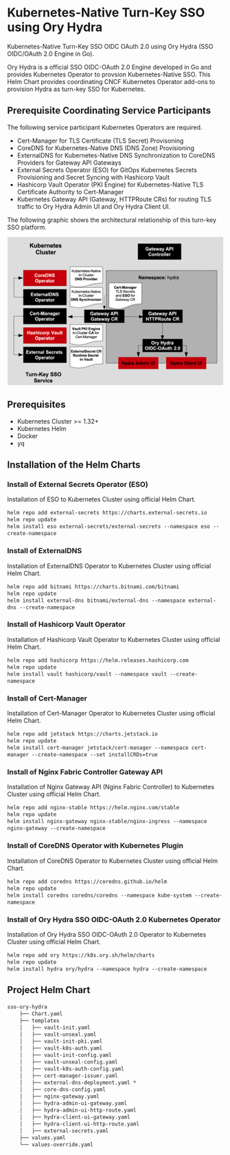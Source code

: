 # Kubernetes-Native Turn-Key SSO using Ory Hydra
Kubernetes-Native Turn-Key SSO OIDC OAuth 2.0 using Ory Hydra (SSO OIDC/OAuth 2.0 Engine in Go).


Ory Hydra is a official SSO OIDC-OAuth 2.0 Engine developed in Go and provides Kubernetes Operator to provsion
Kubernetes-Native SSO. This Helm Chart provides coordinating CNCF Kubernetes Operator add-ons to provision Hydra as turn-key SSO for Kubernetes.

## Prerequisite Coordinating Service Participants

The following service participant Kubernetes Operators are required.

- Cert-Manager for TLS Certificate (TLS Secret) Provisoning
- CoreDNS for Kubernetes-Native DNS (DNS Zone) Provisioning
- ExternalDNS for Kubernetes-Native DNS Synchronization to CoreDNS Providers for Gateway API Gateways
- External Secrets Operator (ESO) for GitOps Kubernetes Secrets Provisioning and Secret Syncing with Hashicorp Vault
- Hashicorp Vault Operator (PKI Engine) for Kubernetes-Native TLS Certificate Authority to Cert-Manager
- Kubernetes Gateway API (Gateway, HTTPRoute CRs) for routing TLS traffic to Ory Hydra Admin UI and Ory Hydra Client UI.

The following graphic shows the architectural relationship of this turn-key SSO platform.

![ory-hydra-turn-key-k8s-architecture](docs/hydra-sso.png)



## Prerequisites

- Kubernetes Cluster >= 1.32+
- Kubernetes Helm
- Docker
- yq


## Installation of the Helm Charts

### Install of External Secrets Operator (ESO)

Installation of ESO to Kubernetes Cluster using official Helm Chart.

```shell
helm repo add external-secrets https://charts.external-secrets.io
helm repo update
helm install eso external-secrets/external-secrets --namespace eso --create-namespace
```

### Install of ExternalDNS

Installation of ExternalDNS Operator to Kubernetes Cluster using official Helm Chart.

```shell
helm repo add bitnami https://charts.bitnami.com/bitnami
helm repo update
helm install external-dns bitnami/external-dns --namespace external-dns --create-namespace
```

### Install of Hashicorp Vault Operator

Installation of Hashicorp Vault Operator to Kubernetes Cluster using official Helm Chart.

```shell
helm repo add hashicorp https://helm.releases.hashicorp.com
helm repo update
helm install vault hashicorp/vault --namespace vault --create-namespace
```

### Install of Cert-Manager

Installation of Cert-Manager Operator to Kubernetes Cluster using official Helm Chart.

```shell
helm repo add jetstack https://charts.jetstack.io
helm repo update
helm install cert-manager jetstack/cert-manager --namespace cert-manager --create-namespace --set installCRDs=true
```

### Install of Nginx Fabric Controller Gateway API

Installation of Nginx Gateway API (Nginx Fabric Controller) to Kubernetes Cluster using official Helm Chart.

```shell
helm repo add nginx-stable https://helm.nginx.com/stable
helm repo update
helm install nginx-gateway nginx-stable/nginx-ingress --namespace nginx-gateway --create-namespace
```

### Install of CoreDNS Operator with Kubernetes Plugin

Installation of CoreDNS Operator to Kubernetes Cluster using official Helm Chart.

```shell
helm repo add coredns https://coredns.github.io/helm
helm repo update
helm install coredns coredns/coredns --namespace kube-system --create-namespace
```

### Install of Ory Hydra SSO OIDC-OAuth 2.0 Kubernetes Operator

Installation of Ory Hydra SSO OIDC-OAuth 2.0 Operator to Kubernetes Cluster using official Helm Chart.

```shell
helm repo add ory https://k8s.ory.sh/helm/charts
helm repo update
helm install hydra ory/hydra --namespace hydra --create-namespace
```



## Project Helm Chart

```shell
sso-ory-hydra
    ├── Chart.yaml
    ├── templates
    │   ├── vault-init.yaml
    │   ├── vault-unseal.yaml
    │   ├── vault-init-pki.yaml
    │   ├── vault-k8s-auth.yaml
    │   ├── vault-init-config.yaml
    │   ├── vault-unseal-config.yaml
    │   ├── vault-k8s-auth-config.yaml
    │   ├── cert-manager-issuer.yaml
    │   ├── external-dns-deployment.yaml *
    │   ├── core-dns-config.yaml
    │   ├── nginx-gateway.yaml
    │   ├── hydra-admin-ui-gateway.yaml
    │   ├── hydra-admin-ui-http-route.yaml
    │   ├── hydra-client-ui-gateway.yaml
    │   ├── hydra-client-ui-http-route.yaml
    │   ├── external-secrets.yaml
    ├── values.yaml
    └── values-override.yaml
```
